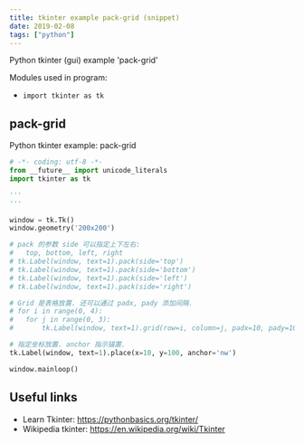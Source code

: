 ```yaml
---
title: tkinter example pack-grid (snippet)
date: 2019-02-08
tags: ["python"]
---
```

Python tkinter (gui) example 'pack-grid'


Modules used in program: 
* `import tkinter as tk`

## pack-grid

Python tkinter example: pack-grid

```python
# -*- coding: utf-8 -*-
from __future__ import unicode_literals
import tkinter as tk

'''
'''

window = tk.Tk()
window.geometry('200x200')

# pack 的参数 side 可以指定上下左右:
#	top, bottom, left, right
# tk.Label(window, text=1).pack(side='top')
# tk.Label(window, text=1).pack(side='bottom')
# tk.Label(window, text=1).pack(side='left')
# tk.Label(window, text=1).pack(side='right')

# Grid 是表格放置. 还可以通过 padx, pady 添加间隔.
# for i in range(0, 4):
# 	for j in range(0, 3):
# 		tk.Label(window, text=1).grid(row=i, column=j, padx=10, pady=10)

# 指定坐标放置. anchor 指示锚置.
tk.Label(window, text=1).place(x=10, y=100, anchor='nw')

window.mainloop()

```

## Useful links

- Learn Tkinter: https://pythonbasics.org/tkinter/
- Wikipedia tkinter: https://en.wikipedia.org/wiki/Tkinter
